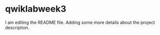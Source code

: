 # qwiklabweek3
I am editing the README file. Adding some more details about the project description.
